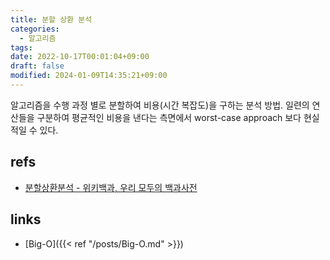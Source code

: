 ```yaml
---
title: 분할 상환 분석
categories:
  - 알고리즘
tags: 
date: 2022-10-17T00:01:04+09:00
draft: false
modified: 2024-01-09T14:35:21+09:00
---
```

알고리즘을 수행 과정 별로 분할하여 비용(시간 복잡도)을 구하는 분석 방법. 일련의 연산들을 구분하여 평균적인 비용을 낸다는 측면에서 worst-case approach 보다 현실적일 수 있다.


## refs
- [분할상환분석 - 위키백과, 우리 모두의 백과사전](https://ko.wikipedia.org/wiki/%EB%B6%84%ED%95%A0%EC%83%81%ED%99%98%EB%B6%84%EC%84%9D)


## links
- [Big-O]({{< ref "/posts/Big-O.md" >}})
